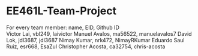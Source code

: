 # EE461L-Team-Project
For every team member: name, EID, Github ID <br/>
Victor Lai, vbl249, laivictor
Manuel Avalos, ma56522, manuelavalos7
David Lok, jdl3687, jdl3687
Nimay Kumar, nrk472, NimayRKumar
Eduardo Saul Ruiz, esr668, EsaZul
Christopher Acosta, ca32754, chris-acosta

